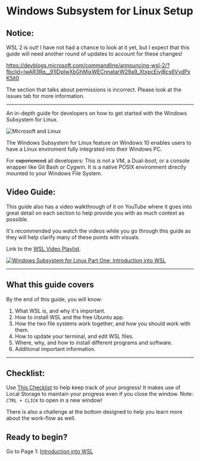 # Windows Subsystem for Linux Setup

## Notice:

WSL 2 is out! I have not had a chance to look at it yet, but I expect that this guide will need another round of updates to account for these changes!

https://devblogs.microsoft.com/commandline/announcing-wsl-2/?fbclid=IwAR3Rq__91IDpIwXbGhMixWECnnatarW29a9_XtxpcEivjBcs6VvdPxK5it0

 The section that talks about permissions is incorrect. Please look at the issues tab for more information.
 ___

An in-depth guide for developers on how to get started with the Windows Subsystem for Linux.

![Microsoft and Linux](https://i.imgur.com/GOij8My.png)

The Windows Subsystem for Linux feature on Windows 10 enables users to have a Linux enviroment fully integrated into their Windows PC.

For ~~experienced~~ all developers: This is not a VM, a Dual-boot, or a console wrapper like Git Bash or Cygwin. It is a native POSIX environment directly mounted to your Windows File System.

## Video Guide:

This guide also has a video walkthrough of it on YouTube where it goes into great detail on each section to help provide you with as much context as possible.

It's recommended you watch the videos while you go through this guide as they will help clarify many of these points with visuals.

Link to the [WSL Video Playlist](https://www.youtube.com/channel/UCh0yhZV7OrQ-vojQBqSF0RA/).

<a href="http://www.youtube.com/watch?feature=player_embedded&v=ixqKqHfCDWM" target="_blank"><img src="http://img.youtube.com/vi/ixqKqHfCDWM/0.jpg" alt="Windows Subsystem for Linux Part One: Introduction into WSL"/></a>

---

## What this guide covers

By the end of this guide, you will know:

1. What WSL is, and why it's important.
1. How to install WSL and the free Ubuntu app.
1. How the two file systems work together, and how you should work with them.
1. How to update your terminal, and edit WSL files.
1. Where, why, and how to install different programs and software.
1. Additional important information.

---

## Checklist:

Use [This Checklist](https://michaeltreat.github.io/Windows-Subsystem-For-Linux-Setup-Guide/) to help keep track of your progress! It makes use of Local Storage to maintain your progress even if you close the window. Note:  `CTRL + CLICK` to open in a new window!

There is also a challenge at the bottom designed to help you learn more about the work-flow as well.

## Ready to begin?

Go to Page 1: [Introduction into WSL](./readmes/01_preface.md)
